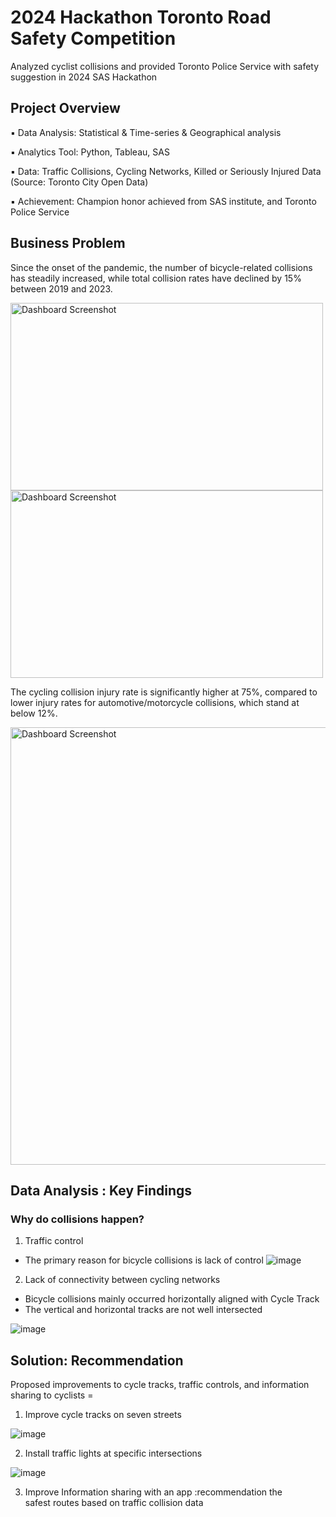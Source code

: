 # 2024 Hackathon Toronto Road Safety Competition
Analyzed cyclist collisions and provided Toronto Police Service with safety suggestion in 2024 SAS Hackathon 

## Project Overview
▪ Data Analysis: Statistical & Time-series & Geographical analysis

▪ Analytics Tool: Python, Tableau, SAS

▪ Data: Traffic Collisions, Cycling Networks, Killed or Seriously Injured Data (Source: Toronto City Open Data)

▪ Achievement: Champion honor achieved from SAS institute, and Toronto Police Service

## Business Problem

Since the onset of the pandemic, the number of bicycle-related collisions has steadily increased, while total collision rates have declined by 15% between 2019 and 2023. 

<img src="https://github.com/user-attachments/assets/84224d94-1939-4b50-a7ce-2cc9be09ffc1" alt="Dashboard Screenshot" width="500" height="300"/>
<img src="https://github.com/user-attachments/assets/0ca4e60b-9453-4c91-9825-d8f239c6bbc2" alt="Dashboard Screenshot" width="500" height="300"/>


The cycling collision injury rate is significantly higher at 75%, compared to lower injury rates for automotive/motorcycle collisions, which stand at below 12%.

<img src="https://github.com/user-attachments/assets/1be898ff-152c-4abb-abeb-b5536d257649" alt="Dashboard Screenshot" width="700"/>



## Data Analysis : Key Findings

### Why do collisions happen?

1) Traffic control
- The primary reason for bicycle collisions is lack of control
  ![image](https://github.com/user-attachments/assets/e1a17651-af7f-4f97-8c1a-9752e9e33cd6)

2) Lack of connectivity between cycling networks
- Bicycle collisions mainly occurred horizontally aligned with Cycle Track
- The vertical and horizontal tracks are not well intersected

![image](https://github.com/user-attachments/assets/e244c458-83bd-463d-a068-d695cb78fa35)

## Solution: Recommendation
Proposed improvements to cycle tracks, traffic controls, and information sharing to cyclists  =
1) Improve cycle tracks on seven streets

![image](https://github.com/user-attachments/assets/4c2b8107-3840-4c6e-a6d6-fec11e4a2520)

2) Install traffic lights at specific intersections
   
![image](https://github.com/user-attachments/assets/3ac01ed5-3caf-4dbf-b915-9af663d278fb)

3) Improve Information sharing with an app :recommendation the safest routes based on traffic collision data

​​​ 
